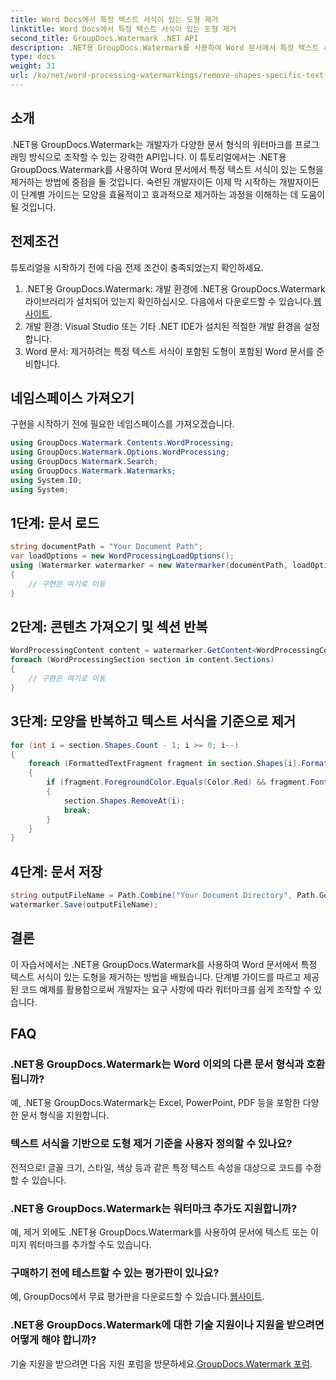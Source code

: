 ```yaml
---
title: Word Docs에서 특정 텍스트 서식이 있는 도형 제거
linktitle: Word Docs에서 특정 텍스트 서식이 있는 도형 제거
second_title: GroupDocs.Watermark .NET API
description: .NET용 GroupDocs.Watermark를 사용하여 Word 문서에서 특정 텍스트 서식이 있는 도형을 제거하는 방법을 알아보세요. 워터마크를 효율적으로 조작하려면 가이드를 따르세요.
type: docs
weight: 31
url: /ko/net/word-processing-watermarkings/remove-shapes-specific-text-formatting-word-docs/
---
```

## 소개
.NET용 GroupDocs.Watermark는 개발자가 다양한 문서 형식의 워터마크를 프로그래밍 방식으로 조작할 수 있는 강력한 API입니다. 이 튜토리얼에서는 .NET용 GroupDocs.Watermark를 사용하여 Word 문서에서 특정 텍스트 서식이 있는 도형을 제거하는 방법에 중점을 둘 것입니다. 숙련된 개발자이든 이제 막 시작하는 개발자이든 이 단계별 가이드는 모양을 효율적이고 효과적으로 제거하는 과정을 이해하는 데 도움이 될 것입니다.
## 전제조건
튜토리얼을 시작하기 전에 다음 전제 조건이 충족되었는지 확인하세요.
1.  .NET용 GroupDocs.Watermark: 개발 환경에 .NET용 GroupDocs.Watermark 라이브러리가 설치되어 있는지 확인하십시오. 다음에서 다운로드할 수 있습니다.[웹사이트](https://releases.groupdocs.com/Watermark/net/).
2. 개발 환경: Visual Studio 또는 기타 .NET IDE가 설치된 적절한 개발 환경을 설정합니다.
3. Word 문서: 제거하려는 특정 텍스트 서식이 포함된 도형이 포함된 Word 문서를 준비합니다.

## 네임스페이스 가져오기
구현을 시작하기 전에 필요한 네임스페이스를 가져오겠습니다.
```csharp
using GroupDocs.Watermark.Contents.WordProcessing;
using GroupDocs.Watermark.Options.WordProcessing;
using GroupDocs.Watermark.Search;
using GroupDocs.Watermark.Watermarks;
using System.IO;
using System;
```
## 1단계: 문서 로드
```csharp
string documentPath = "Your Document Path";
var loadOptions = new WordProcessingLoadOptions();
using (Watermarker watermarker = new Watermarker(documentPath, loadOptions))
{
    // 구현은 여기로 이동
}
```
## 2단계: 콘텐츠 가져오기 및 섹션 반복
```csharp
WordProcessingContent content = watermarker.GetContent<WordProcessingContent>();
foreach (WordProcessingSection section in content.Sections)
{
    // 구현은 여기로 이동
}
```
## 3단계: 모양을 반복하고 텍스트 서식을 기준으로 제거
```csharp
for (int i = section.Shapes.Count - 1; i >= 0; i--)
{
    foreach (FormattedTextFragment fragment in section.Shapes[i].FormattedTextFragments)
    {
        if (fragment.ForegroundColor.Equals(Color.Red) && fragment.Font.FamilyName == "Arial")
        {
            section.Shapes.RemoveAt(i);
            break;
        }
    }
}
```
## 4단계: 문서 저장
```csharp
string outputFileName = Path.Combine("Your Document Directory", Path.GetFileName(documentPath));
watermarker.Save(outputFileName);
```

## 결론
이 자습서에서는 .NET용 GroupDocs.Watermark를 사용하여 Word 문서에서 특정 텍스트 서식이 있는 도형을 제거하는 방법을 배웠습니다. 단계별 가이드를 따르고 제공된 코드 예제를 활용함으로써 개발자는 요구 사항에 따라 워터마크를 쉽게 조작할 수 있습니다.
## FAQ
### .NET용 GroupDocs.Watermark는 Word 이외의 다른 문서 형식과 호환됩니까?
예, .NET용 GroupDocs.Watermark는 Excel, PowerPoint, PDF 등을 포함한 다양한 문서 형식을 지원합니다.
### 텍스트 서식을 기반으로 도형 제거 기준을 사용자 정의할 수 있나요?
전적으로! 글꼴 크기, 스타일, 색상 등과 같은 특정 텍스트 속성을 대상으로 코드를 수정할 수 있습니다.
### .NET용 GroupDocs.Watermark는 워터마크 추가도 지원합니까?
예, 제거 외에도 .NET용 GroupDocs.Watermark를 사용하여 문서에 텍스트 또는 이미지 워터마크를 추가할 수도 있습니다.
### 구매하기 전에 테스트할 수 있는 평가판이 있나요?
 예, GroupDocs에서 무료 평가판을 다운로드할 수 있습니다.[웹사이트](https://releases.groupdocs.com/).
### .NET용 GroupDocs.Watermark에 대한 기술 지원이나 지원을 받으려면 어떻게 해야 합니까?
 기술 지원을 받으려면 다음 지원 포럼을 방문하세요.[GroupDocs.Watermark 포럼](https://forum.groupdocs.com/c/watermark/19).